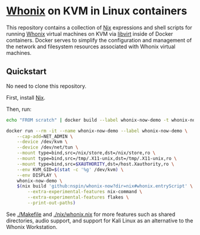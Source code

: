 # [Whonix](https://www.whonix.org/) on KVM in Linux containers

This repository contains a collection of [Nix](https://nixos.org/) expressions and shell scripts for running [Whonix](https://www.whonix.org/) virtual machines on KVM via [libvirt](https://libvirt.org/) inside of Docker containers. Docker serves to simplify the configuration and management of the network and filesystem resources associated with Whonix virtual machines.

## Quickstart

No need to clone this repository.

First, install [Nix](https://nixos.org/download.html).

Then, run:

```sh
echo "FROM scratch" | docker build --label whonix-now-demo -t whonix-now-demo -f - /var/empty

docker run --rm -it --name whonix-now-demo --label whonix-now-demo \
    --cap-add=NET_ADMIN \
    --device /dev/kvm \
    --device /dev/net/tun \
    --mount type=bind,src=/nix/store,dst=/nix/store,ro \
    --mount type=bind,src=/tmp/.X11-unix,dst=/tmp/.X11-unix,ro \
    --mount type=bind,src=$XAUTHORITY,dst=/host.Xauthority,ro \
    --env KVM_GID=$(stat -c '%g' /dev/kvm) \
    --env DISPLAY \
    whonix-now-demo \
    $(nix build 'github:nspin/whonix-now?dir=nix#whonix.entryScript' \
        --extra-experimental-features nix-command \
        --extra-experimental-features flakes \
        --print-out-paths)
```

See [./Makefile](./Makefile) and [./nix/whonix.nix](./nix/whonix.nix) for more features such as shared directories, audio support, and support for Kali Linux as an alternative to the Whonix Workstation.
